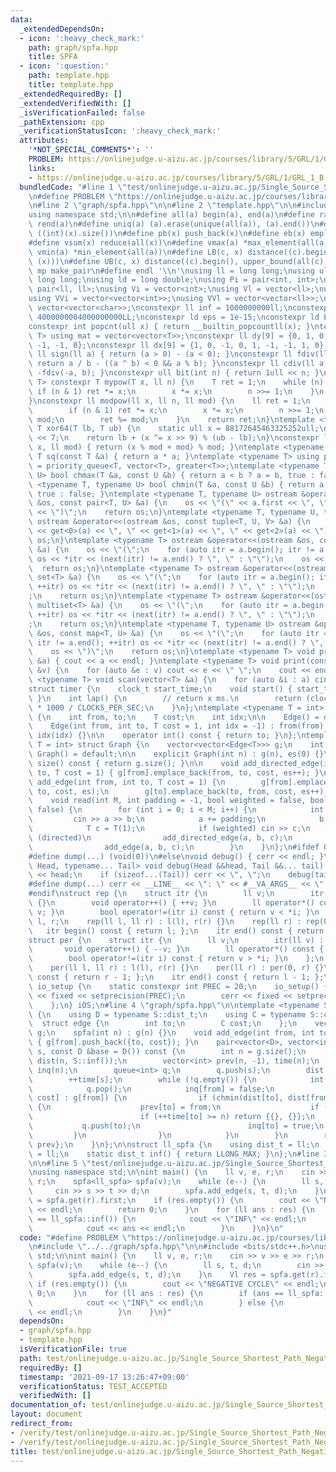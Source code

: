 ```yaml
---
data:
  _extendedDependsOn:
  - icon: ':heavy_check_mark:'
    path: graph/spfa.hpp
    title: SPFA
  - icon: ':question:'
    path: template.hpp
    title: template.hpp
  _extendedRequiredBy: []
  _extendedVerifiedWith: []
  _isVerificationFailed: false
  _pathExtension: cpp
  _verificationStatusIcon: ':heavy_check_mark:'
  attributes:
    '*NOT_SPECIAL_COMMENTS*': ''
    PROBLEM: https://onlinejudge.u-aizu.ac.jp/courses/library/5/GRL/1/GRL_1_B
    links:
    - https://onlinejudge.u-aizu.ac.jp/courses/library/5/GRL/1/GRL_1_B
  bundledCode: "#line 1 \"test/onlinejudge.u-aizu.ac.jp/Single_Source_Shortest_Path_Negative_Edges.0.test.cpp\"\
    \n#define PROBLEM \"https://onlinejudge.u-aizu.ac.jp/courses/library/5/GRL/1/GRL_1_B\"\
    \n#line 2 \"graph/spfa.hpp\"\n\n#line 2 \"template.hpp\"\n\n#include <bits/stdc++.h>\n\
    using namespace std;\n\n#define all(a) begin(a), end(a)\n#define rall(a) rbegin(a),\
    \ rend(a)\n#define uniq(a) (a).erase(unique(all(a)), (a).end())\n#define SZ(x)\
    \ ((int)(x).size())\n#define pb(x) push_back(x)\n#define eb(x) emplace_back(x)\n\
    #define vsum(x) reduce(all(x))\n#define vmax(a) *max_element(all(a))\n#define\
    \ vmin(a) *min_element(all(a))\n#define LB(c, x) distance((c).begin(), lower_bound(all(c),\
    \ (x)))\n#define UB(c, x) distance((c).begin(), upper_bound(all(c), (x)))\n#define\
    \ mp make_pair\n#define endl '\\n'\nusing ll = long long;\nusing ull = unsigned\
    \ long long;\nusing ld = long double;\nusing Pi = pair<int, int>;\nusing Pl =\
    \ pair<ll, ll>;\nusing Vi = vector<int>;\nusing Vl = vector<ll>;\nusing Vc = vector<char>;\n\
    using VVi = vector<vector<int>>;\nusing VVl = vector<vector<ll>>;\nusing VVc =\
    \ vector<vector<char>>;\nconstexpr ll inf = 1000000000ll;\nconstexpr ll INF =\
    \ 4000000004000000000LL;\nconstexpr ld eps = 1e-15;\nconstexpr ld PI = 3.141592653589793;\n\
    constexpr int popcnt(ull x) { return __builtin_popcountll(x); }\ntemplate <typename\
    \ T> using mat = vector<vector<T>>;\nconstexpr ll dy[9] = {0, 1, 0, -1, 1, 1,\
    \ -1, -1, 0};\nconstexpr ll dx[9] = {1, 0, -1, 0, 1, -1, -1, 1, 0};\nconstexpr\
    \ ll sign(ll a) { return (a > 0) - (a < 0); }\nconstexpr ll fdiv(ll a, ll b) {\
    \ return a / b - ((a ^ b) < 0 && a % b); }\nconstexpr ll cdiv(ll a, ll b) { return\
    \ -fdiv(-a, b); }\nconstexpr ull bit(int n) { return 1ull << n; }\ntemplate <typename\
    \ T> constexpr T mypow(T x, ll n) {\n    T ret = 1;\n    while (n) {\n       \
    \ if (n & 1) ret *= x;\n        x *= x;\n        n >>= 1;\n    }\n    return ret;\n\
    }\nconstexpr ll modpow(ll x, ll n, ll mod) {\n    ll ret = 1;\n    while (n) {\n\
    \        if (n & 1) ret *= x;\n        x *= x;\n        n >>= 1;\n        x %=\
    \ mod;\n        ret %= mod;\n    }\n    return ret;\n}\ntemplate <typename T>\
    \ T xor64(T lb, T ub) {\n    static ull x = 88172645463325252ull;\n    x ^= x\
    \ << 7;\n    return lb + (x ^= x >> 9) % (ub - lb);\n}\nconstexpr ll safemod(ll\
    \ x, ll mod) { return (x % mod + mod) % mod; }\ntemplate <typename T> constexpr\
    \ T sq(const T &a) { return a * a; }\ntemplate <typename T> using priority_queue_rev\
    \ = priority_queue<T, vector<T>, greater<T>>;\ntemplate <typename T, typename\
    \ U> bool chmax(T &a, const U &b) { return a < b ? a = b, true : false; }\ntemplate\
    \ <typename T, typename U> bool chmin(T &a, const U &b) { return a > b ? a = b,\
    \ true : false; }\ntemplate <typename T, typename U> ostream &operator<<(ostream\
    \ &os, const pair<T, U> &a) {\n    os << \"(\" << a.first << \", \" << a.second\
    \ << \")\";\n    return os;\n}\ntemplate <typename T, typename U, typename V>\
    \ ostream &operator<<(ostream &os, const tuple<T, U, V> &a) {\n    os << \"(\"\
    \ << get<0>(a) << \", \" << get<1>(a) << \", \" << get<2>(a) << \")\";\n    return\
    \ os;\n}\ntemplate <typename T> ostream &operator<<(ostream &os, const vector<T>\
    \ &a) {\n    os << \"(\";\n    for (auto itr = a.begin(); itr != a.end(); ++itr)\
    \ os << *itr << (next(itr) != a.end() ? \", \" : \"\");\n    os << \")\";\n  \
    \  return os;\n}\ntemplate <typename T> ostream &operator<<(ostream &os, const\
    \ set<T> &a) {\n    os << \"(\";\n    for (auto itr = a.begin(); itr != a.end();\
    \ ++itr) os << *itr << (next(itr) != a.end() ? \", \" : \"\");\n    os << \")\"\
    ;\n    return os;\n}\ntemplate <typename T> ostream &operator<<(ostream &os, const\
    \ multiset<T> &a) {\n    os << \"(\";\n    for (auto itr = a.begin(); itr != a.end();\
    \ ++itr) os << *itr << (next(itr) != a.end() ? \", \" : \"\");\n    os << \")\"\
    ;\n    return os;\n}\ntemplate <typename T, typename U> ostream &operator<<(ostream\
    \ &os, const map<T, U> &a) {\n    os << \"(\";\n    for (auto itr = a.begin();\
    \ itr != a.end(); ++itr) os << *itr << (next(itr) != a.end() ? \", \" : \"\");\n\
    \    os << \")\";\n    return os;\n}\ntemplate <typename T> void print(const T\
    \ &a) { cout << a << endl; }\ntemplate <typename T> void print(const vector<T>\
    \ &v) {\n    for (auto &e : v) cout << e << \" \";\n    cout << endl;\n}\ntemplate\
    \ <typename T> void scan(vector<T> &a) {\n    for (auto &i : a) cin >> i;\n}\n\
    struct timer {\n    clock_t start_time;\n    void start() { start_time = clock();\
    \ }\n    int lap() {\n        // return x ms.\n        return (clock() - start_time)\
    \ * 1000 / CLOCKS_PER_SEC;\n    }\n};\ntemplate <typename T = int> struct Edge\
    \ {\n    int from, to;\n    T cost;\n    int idx;\n\n    Edge() = default;\n\n\
    \    Edge(int from, int to, T cost = 1, int idx = -1) : from(from), to(to), cost(cost),\
    \ idx(idx) {}\n\n    operator int() const { return to; }\n};\ntemplate <typename\
    \ T = int> struct Graph {\n    vector<vector<Edge<T>>> g;\n    int es;\n\n   \
    \ Graph() = default;\n\n    explicit Graph(int n) : g(n), es(0) {}\n\n    size_t\
    \ size() const { return g.size(); }\n\n    void add_directed_edge(int from, int\
    \ to, T cost = 1) { g[from].emplace_back(from, to, cost, es++); }\n\n    void\
    \ add_edge(int from, int to, T cost = 1) {\n        g[from].emplace_back(from,\
    \ to, cost, es);\n        g[to].emplace_back(to, from, cost, es++);\n    }\n\n\
    \    void read(int M, int padding = -1, bool weighted = false, bool directed =\
    \ false) {\n        for (int i = 0; i < M; i++) {\n            int a, b;\n   \
    \         cin >> a >> b;\n            a += padding;\n            b += padding;\n\
    \            T c = T(1);\n            if (weighted) cin >> c;\n            if\
    \ (directed)\n                add_directed_edge(a, b, c);\n            else\n\
    \                add_edge(a, b, c);\n        }\n    }\n};\n#ifdef ONLINE_JUDGE\n\
    #define dump(...) (void(0))\n#else\nvoid debug() { cerr << endl; }\ntemplate <typename\
    \ Head, typename... Tail> void debug(Head &&head, Tail &&... tail) {\n    cerr\
    \ << head;\n    if (sizeof...(Tail)) cerr << \", \";\n    debug(tail...);\n}\n\
    #define dump(...) cerr << __LINE__ << \": \" << #__VA_ARGS__ << \" = \", debug(__VA_ARGS__)\n\
    #endif\nstruct rep {\n    struct itr {\n        ll v;\n        itr(ll v) : v(v)\
    \ {}\n        void operator++() { ++v; }\n        ll operator*() const { return\
    \ v; }\n        bool operator!=(itr i) const { return v < *i; }\n    };\n    ll\
    \ l, r;\n    rep(ll l, ll r) : l(l), r(r) {}\n    rep(ll r) : rep(0, r) {}\n \
    \   itr begin() const { return l; };\n    itr end() const { return r; };\n};\n\
    struct per {\n    struct itr {\n        ll v;\n        itr(ll v) : v(v) {}\n \
    \       void operator++() { --v; }\n        ll operator*() const { return v; }\n\
    \        bool operator!=(itr i) const { return v > *i; }\n    };\n    ll l, r;\n\
    \    per(ll l, ll r) : l(l), r(r) {}\n    per(ll r) : per(0, r) {}\n    itr begin()\
    \ const { return r - 1; };\n    itr end() const { return l - 1; };\n};\nstruct\
    \ io_setup {\n    static constexpr int PREC = 20;\n    io_setup() {\n        cout\
    \ << fixed << setprecision(PREC);\n        cerr << fixed << setprecision(PREC);\n\
    \    };\n} iOS;\n#line 4 \"graph/spfa.hpp\"\n\ntemplate <typename S> struct spfa\
    \ {\n    using D = typename S::dist_t;\n    using C = typename S::cost_t;\n  \
    \  struct edge {\n        int to;\n        C cost;\n    };\n    vector<vector<edge>>\
    \ g;\n    spfa(int n) : g(n) {}\n    void add_edge(int from, int to, const C &cost)\
    \ { g[from].push_back({to, cost}); }\n    pair<vector<D>, vector<int>> get(int\
    \ s, const D &base = D()) const {\n        int n = g.size();\n        vector<D>\
    \ dist(n, S::inf());\n        vector<int> prev(n, -1), time(n);\n        vector<bool>\
    \ inq(n);\n        queue<int> q;\n        q.push(s);\n        dist[s] = base;\n\
    \        ++time[s];\n        while (!q.empty()) {\n            int from = q.front();\n\
    \            q.pop();\n            inq[from] = false;\n            for (auto [to,\
    \ cost] : g[from]) {\n                if (chmin(dist[to], dist[from] + cost))\
    \ {\n                    prev[to] = from;\n                    if (!inq[to]) {\n\
    \                        if (++time[to] >= n) return {{}, {}};\n             \
    \           q.push(to);\n                        inq[to] = true;\n           \
    \         }\n                }\n            }\n        }\n        return {dist,\
    \ prev};\n    }\n};\n\nstruct ll_spfa {\n    using dist_t = ll;\n    using cost_t\
    \ = ll;\n    static dist_t inf() { return LLONG_MAX; }\n};\n#line 3 \"test/onlinejudge.u-aizu.ac.jp/Single_Source_Shortest_Path_Negative_Edges.0.test.cpp\"\
    \n\n#line 5 \"test/onlinejudge.u-aizu.ac.jp/Single_Source_Shortest_Path_Negative_Edges.0.test.cpp\"\
    \nusing namespace std;\n\nint main() {\n    ll v, e, r;\n    cin >> v >> e >>\
    \ r;\n    spfa<ll_spfa> spfa(v);\n    while (e--) {\n        ll s, t, d;\n   \
    \     cin >> s >> t >> d;\n        spfa.add_edge(s, t, d);\n    }\n    Vl res\
    \ = spfa.get(r).first;\n    if (res.empty()) {\n        cout << \"NEGATIVE CYCLE\"\
    \ << endl;\n        return 0;\n    }\n    for (ll ans : res) {\n        if (ans\
    \ == ll_spfa::inf()) {\n            cout << \"INF\" << endl;\n        } else {\n\
    \            cout << ans << endl;\n        }\n    }\n}\n"
  code: "#define PROBLEM \"https://onlinejudge.u-aizu.ac.jp/courses/library/5/GRL/1/GRL_1_B\"\
    \n#include \"../../graph/spfa.hpp\"\n\n#include <bits/stdc++.h>\nusing namespace\
    \ std;\n\nint main() {\n    ll v, e, r;\n    cin >> v >> e >> r;\n    spfa<ll_spfa>\
    \ spfa(v);\n    while (e--) {\n        ll s, t, d;\n        cin >> s >> t >> d;\n\
    \        spfa.add_edge(s, t, d);\n    }\n    Vl res = spfa.get(r).first;\n   \
    \ if (res.empty()) {\n        cout << \"NEGATIVE CYCLE\" << endl;\n        return\
    \ 0;\n    }\n    for (ll ans : res) {\n        if (ans == ll_spfa::inf()) {\n\
    \            cout << \"INF\" << endl;\n        } else {\n            cout << ans\
    \ << endl;\n        }\n    }\n}"
  dependsOn:
  - graph/spfa.hpp
  - template.hpp
  isVerificationFile: true
  path: test/onlinejudge.u-aizu.ac.jp/Single_Source_Shortest_Path_Negative_Edges.0.test.cpp
  requiredBy: []
  timestamp: '2021-09-17 13:26:47+09:00'
  verificationStatus: TEST_ACCEPTED
  verifiedWith: []
documentation_of: test/onlinejudge.u-aizu.ac.jp/Single_Source_Shortest_Path_Negative_Edges.0.test.cpp
layout: document
redirect_from:
- /verify/test/onlinejudge.u-aizu.ac.jp/Single_Source_Shortest_Path_Negative_Edges.0.test.cpp
- /verify/test/onlinejudge.u-aizu.ac.jp/Single_Source_Shortest_Path_Negative_Edges.0.test.cpp.html
title: test/onlinejudge.u-aizu.ac.jp/Single_Source_Shortest_Path_Negative_Edges.0.test.cpp
---
```

